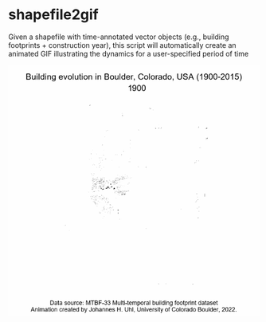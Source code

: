 # shapefile2gif
Given a shapefile with time-annotated vector objects (e.g., building footprints + construction year), this script will automatically create an animated GIF illustrating the dynamics for a user-specified period of time

<img width="650" src="https://github.com/johannesuhl/shapefile2gif/blob/main/mtbf_boulder_75.gif">
